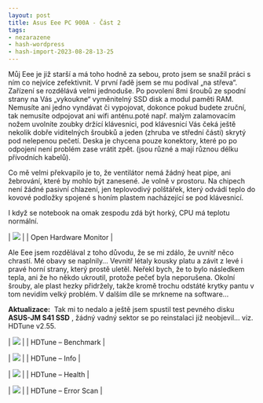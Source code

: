 ```yaml
---
layout: post
title: Asus Eee PC 900A - Část 2
tags:
- nezarazene
- hash-wordpress
- hash-import-2023-08-28-13-25
---
```


Můj Eee je již starší a má toho hodně za sebou, proto jsem se snažil práci s ním co nejvíce zefektivnit. V první řadě jsem se mu podíval „na střeva“. Zařízení se rozdělává velmi jednoduše. Po povolení 8mi šroubů ze spodní strany na Vás „vykoukne“ vyměnitelný SSD disk a modul paměti RAM. Nemusíte ani jedno vyndávat či vypojovat, dokonce pokud budete zruční, tak nemusíte odpojovat ani wifi anténu.poté např. malým zalamovacím nožem uvolníte zoubky držící klávesnici, pod klávesnicí Vás čeká ještě nekolik dobře viditelných šroubků a jeden (zhruba ve střední části) skrytý pod nelepenou pečetí. Deska je chycena pouze konektory, které po po odpojení není problém zase vrátit zpět. (jsou různé a mají různou délku přívodních kabelů).

<!--more-->

Co mě velmi překvapilo je to, že ventilátor nemá žádný&nbsp;heat pipe, ani žebrování, které by mohlo být zanesené. Je volně v prostoru. Na chipech není žádné pasivní chlazení, jen teplovodivý polštářek, který odvádí teplo do kovové podložky spojené s honím plastem nacházející se pod klávesnicí.

I když se notebook na omak zespodu zdá být horký, CPU má teplotu normální.

| [![](http://2.bp.blogspot.com/-yMMvuaNfXR0/UeVYopa_yZI/AAAAAAAADJ0/ETCIHRRkRG4/s400/ohweee.JPG)](http://2.bp.blogspot.com/-yMMvuaNfXR0/UeVYopa_yZI/AAAAAAAADJ0/ETCIHRRkRG4/s1600/ohweee.JPG) |
| Open Hardware Monitor |

Ale Eee jsem rozdělával z toho důvodu, že se mi zdálo, že uvnitř něco chrastí. Mé obavy se naplnily… Vevnitř létaly kousky platu a závit z levé i pravé horní strany, který prostě uletěl. Neřekl bych, že to bylo následkem tepla, ani že ho někdo ukroutil, protože pečeť byla neporušena. Okolní šrouby, ale plast hezky přidržely, takže kromě trochu odstáté krytky pantu v tom nevidím velký problém. V dalším díle se mrkneme na software…

**Aktualizace:** &nbsp;Tak mi to nedalo a ještě jsem spustil test pevného disku **ASUS-JM S41 SSD** , žádný vadný sektor se po reinstalaci již neobjevil… viz. HDTune v2.55.

| [![](http://3.bp.blogspot.com/-mo-Em6tk3fo/UeVmvgsPDnI/AAAAAAAADKM/XFJKnozsZkY/s320/hd1.JPG)](http://3.bp.blogspot.com/-mo-Em6tk3fo/UeVmvgsPDnI/AAAAAAAADKM/XFJKnozsZkY/s1600/hd1.JPG) |
| HDTune – Benchmark |

| [![](http://1.bp.blogspot.com/-SRkWHS04XCk/UeVmvruzYGI/AAAAAAAADKI/Kg86N5kq-78/s320/hd2.JPG)](http://1.bp.blogspot.com/-SRkWHS04XCk/UeVmvruzYGI/AAAAAAAADKI/Kg86N5kq-78/s1600/hd2.JPG) |
| HDTune – Info |

| [![](http://4.bp.blogspot.com/-onx87ltlj8k/UeVmvXnLBxI/AAAAAAAADKE/bmPG3ZraGXQ/s320/hd3.JPG)](http://4.bp.blogspot.com/-onx87ltlj8k/UeVmvXnLBxI/AAAAAAAADKE/bmPG3ZraGXQ/s1600/hd3.JPG) |
| HDTune – Health |

| [![](http://4.bp.blogspot.com/-0Rf55DcMynk/UeVmwAUNX3I/AAAAAAAADKc/5hndKUElu7s/s320/hd4.JPG)](http://4.bp.blogspot.com/-0Rf55DcMynk/UeVmwAUNX3I/AAAAAAAADKc/5hndKUElu7s/s1600/hd4.JPG) |
| HDTune – Error Scan |

<!--kg-card-end: html-->